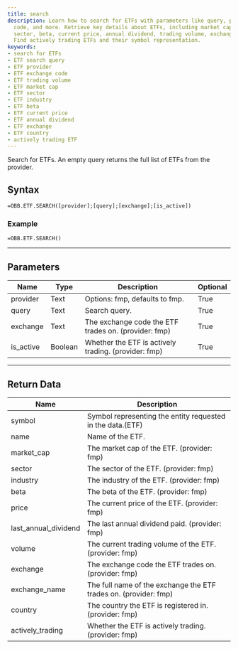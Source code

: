 ```yaml
---
title: search
description: Learn how to search for ETFs with parameters like query, provider, exchange
  code, and more. Retrieve key details about ETFs, including market cap, industry,
  sector, beta, current price, annual dividend, trading volume, exchange, and country.
  Find actively trading ETFs and their symbol representation.
keywords: 
- search for ETFs
- ETF search query
- ETF provider
- ETF exchange code
- ETF trading volume
- ETF market cap
- ETF sector
- ETF industry
- ETF beta
- ETF current price
- ETF annual dividend
- ETF exchange
- ETF country
- actively trading ETF
---
```


<!-- markdownlint-disable MD041 -->

Search for ETFs.  An empty query returns the full list of ETFs from the provider.

## Syntax

```excel wordwrap
=OBB.ETF.SEARCH([provider];[query];[exchange];[is_active])
```

### Example

```excel wordwrap
=OBB.ETF.SEARCH()
```

---

## Parameters

| Name | Type | Description | Optional |
| ---- | ---- | ----------- | -------- |
| provider | Text | Options: fmp, defaults to fmp. | True |
| query | Text | Search query. | True |
| exchange | Text | The exchange code the ETF trades on. (provider: fmp) | True |
| is_active | Boolean | Whether the ETF is actively trading. (provider: fmp) | True |

---

## Return Data

| Name | Description |
| ---- | ----------- |
| symbol | Symbol representing the entity requested in the data.(ETF)  |
| name | Name of the ETF.  |
| market_cap | The market cap of the ETF. (provider: fmp) |
| sector | The sector of the ETF. (provider: fmp) |
| industry | The industry of the ETF. (provider: fmp) |
| beta | The beta of the ETF. (provider: fmp) |
| price | The current price of the ETF. (provider: fmp) |
| last_annual_dividend | The last annual dividend paid. (provider: fmp) |
| volume | The current trading volume of the ETF. (provider: fmp) |
| exchange | The exchange code the ETF trades on. (provider: fmp) |
| exchange_name | The full name of the exchange the ETF trades on. (provider: fmp) |
| country | The country the ETF is registered in. (provider: fmp) |
| actively_trading | Whether the ETF is actively trading. (provider: fmp) |
